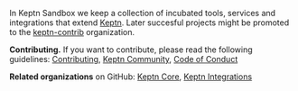 In Keptn Sandbox we keep a collection of incubated tools, services and integrations that extend [Keptn](https://keptn.sh/). 
Later succesful projects might be promoted to the [keptn-contrib](https://github.com/keptn-contrib) organization.

**Contributing.**
If you want to contribute, please read the following guidelines:
[Contributing](https://github.com/keptn-sandbox/.github/blob/master/CONTRIBUTING.md),
[Keptn Community](https://keptn.sh/community/),
[Code of Conduct](https://github.com/keptn/community/blob/master/CODE_OF_CONDUCT.md)

**Related organizations** on GitHub:
[Keptn Core](https://github.com/keptn),
[Keptn Integrations](https://github.com/keptn-contrib)
